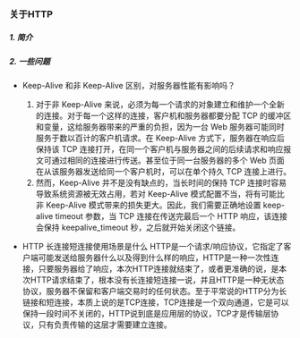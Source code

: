 ### 关于HTTP
##### 1. 简介

##### 2. 一些问题
- Keep-Alive 和非 Keep-Alive 区别，对服务器性能有影响吗？
  1. 对于非 Keep-Alive 来说，必须为每一个请求的对象建立和维护一个全新的连接。对于每一个这样的连接，客户机和服务器都要分配 TCP 的缓冲区和变量，这给服务器带来的严重的负担，因为一台 Web 服务器可能同时服务于数以百计的客户机请求。在 Keep-Alive 方式下，服务器在响应后保持该 TCP 连接打开，在同一个客户机与服务器之间的后续请求和响应报文可通过相同的连接进行传送。甚至位于同一台服务器的多个 Web 页面在从该服务器发送给同一个客户机时，可以在单个持久 TCP 连接上进行。
  2. 然而，Keep-Alive 并不是没有缺点的，当长时间的保持 TCP 连接时容易导致系统资源被无效占用，若对 Keep-Alive 模式配置不当，将有可能比非 Keep-Alive 模式带来的损失更大。因此，我们需要正确地设置 keep-alive timeout 参数，当 TCP 连接在传送完最后一个 HTTP 响应，该连接会保持 keepalive_timeout 秒，之后就开始关闭这个链接。

- HTTP 长连接短连接使用场景是什么
HTTP是一个请求/响应协议，它指定了客户端可能发送给服务器什么以及得到什么样的响应，HTTP是一种一次性连接，只要服务器给了响应，本次HTTP连接就结束了，或者更准确的说，是本次HTTP请求结束了，根本没有长连接短连接一说，并且HTTP是一种无状态协议，服务器不保留和客户端交易时的任何状态。至于平常说的HTTP分为长链接和短连接，本质上说的是TCP连接，TCP连接是一个双向通道，它是可以保持一段时间不关闭的，HTTP说到底是应用层的协议，TCP才是传输层协议，只有负责传输的这层才需要建立连接。